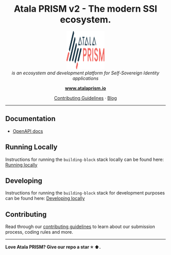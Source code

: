 <h1 align="center">Atala PRISM v2 - The modern SSI ecosystem.</h1>
<p align="center">
  <img src="docs/images/logos/atala-prism-logo.svg" alt="atala-prism-logo" width="120px" height="120px" />
  <br>
  <i> is an ecosystem and development platform for Self-Sovereign Identity applications
  </i>
  <br>
</p>
<p align="center">
  <a href="https://www.atalaprism.io">
    <strong>www.atalaprism.io</strong>
  </a>
  <br>
</p>
<p align="center">
  <a href="CONTRIBUTING.md">Contributing Guidelines</a> · <a href="https://blog.atalaprism.io/">Blog</a>
</p>
<hr>

## Documentation

* [OpenAPI docs](openapi)

## Running Locally

Instructions for running the `building-block` stack locally can be found here: [Running locally](infrastructure/local/README.md)

## Developing

Instructions for running the `building-block` stack for development purposes can be found here: [Developing locally](infrastructure/local/README.md)

## Contributing

Read through our [contributing guidelines][contributing] to learn about our submission process, coding rules and more.

<hr>

**Love Atala PRISM? Give our repo a star :star: :arrow_up:.**

[openapi]: docs/README.md
[contributing]: CONTRIBUTING.md
